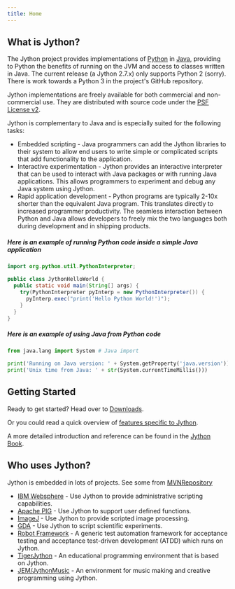 ```yaml
---
title: Home
---
```

## What is Jython?
The Jython project provides implementations of [Python](https://www.python.org/) in [Java](https://go.java/index.html),
providing to Python the benefits of running on the JVM and access to classes written in Java.
The current release (a Jython 2.7.x) only supports Python 2 (sorry).
There is work towards a Python 3 in the project's GitHub repository.

Jython implementations are freely available for both commercial and non-commercial use.
They are distributed with source code under the [PSF License v2](https://github.com/jython/jython/blob/master/LICENSE.txt).

Jython is complementary to Java and is especially suited for the following tasks:

 * Embedded scripting - Java programmers can add the Jython libraries to their system to allow end users to write simple or complicated scripts that add functionality to the application.
 * Interactive experimentation - Jython provides an interactive interpreter that can be used to interact with Java packages or with running Java applications. This allows programmers to experiment and debug any Java system using Jython.
 * Rapid application development - Python programs are typically 2-10x shorter than the equivalent Java program. This translates directly to increased programmer productivity. The seamless interaction between Python and Java allows developers to freely mix the two languages both during development and in shipping products.

##### Here is an example of running Python code inside a simple Java application
```java
import org.python.util.PythonInterpreter;

public class JythonHelloWorld {
  public static void main(String[] args) {
    try(PythonInterpreter pyInterp = new PythonInterpreter()) {
      pyInterp.exec("print('Hello Python World!')");
    }
  }
}
```
##### Here is an example of using Java from Python code
```python
from java.lang import System # Java import

print('Running on Java version: ' + System.getProperty('java.version'))
print('Unix time from Java: ' + str(System.currentTimeMillis()))
```

## Getting Started

 Ready to get started? Head over to [Downloads](download).

 Or you could read a quick overview of [features specific to Jython](jyspecific).

 A more detailed introduction and reference can be found in the [Jython Book]({{site.data.book.baseurl}}).



## Who uses Jython?
Jython is embedded in lots of projects. See some from [MVNRepository](https://mvnrepository.com/artifact/org.python/jython-standalone/usages)

- [IBM Websphere](https://www.ibm.com/developerworks/websphere/library/techarticles/1004_gibson/1004_gibson.html) - Use Jython to provide administrative scripting capabilities. 
- [Apache PIG](https://pig.apache.org/) - Use Jython to support user defined functions. 
- [ImageJ](http://imagej.net) - Use Jython to provide scripted image processing.
- [GDA](http://www.opengda.org/) - Use Jython to script scientific experiments.
- [Robot Framework](http://robotframework.org/) - A generic test automation framework for acceptance testing and acceptance test-driven development (ATDD) which runs on Jython.
- [TigerJython](http://jython.tobiaskohn.ch/) - An educational programming environment that is based on Jython.
- [JEM/JythonMusic](https://jythonmusic.me/) - An environment for music making and creative programming using Jython.


